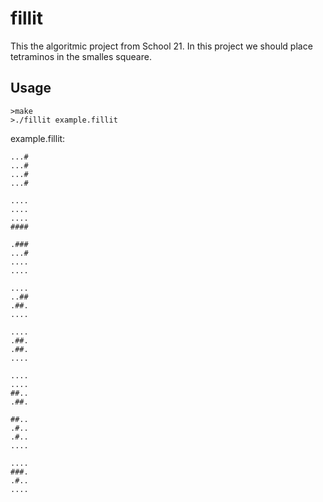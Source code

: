 # fillit
This the algoritmic project from School 21. In this project we should place tetraminos in the smalles squeare.
## Usage
```
>make
>./fillit example.fillit
```
example.fillit:
```
...#
...#
...#
...#

....
....
....
####

.###
...#
....
....

....
..##
.##.
....

....
.##.
.##.
....

....
....
##..
.##.

##..
.#..
.#..
....

....
###.
.#..
....
```

